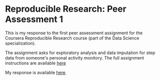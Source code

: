 # Reproducible Research: Peer Assessment 1

This is my response to the first peer assessment assignment for the Coursera Reproducible Research course (part of the Data Science specialization).

The assignment asks for exploratory analysis and data imputation for step data from someone's personal activity monitory. The full assignment instructions are available [here](https://github.com/ecsalomon/RepData_PeerAssessment1/blob/master/assignment.md)

My response is available [here](https://github.com/ecsalomon/RepData_PeerAssessment1/blob/master/PA1_template.md).